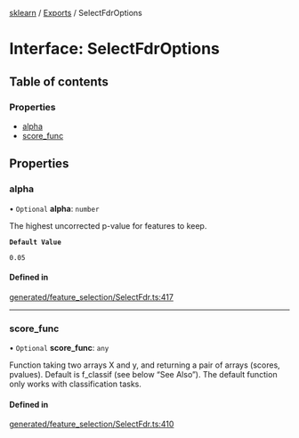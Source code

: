 [sklearn](../readme.md) / [Exports](../modules.md) / SelectFdrOptions

# Interface: SelectFdrOptions

## Table of contents

### Properties

- [alpha](SelectFdrOptions.md#alpha)
- [score\_func](SelectFdrOptions.md#score_func)

## Properties

### alpha

• `Optional` **alpha**: `number`

The highest uncorrected p-value for features to keep.

**`Default Value`**

`0.05`

#### Defined in

[generated/feature_selection/SelectFdr.ts:417](https://github.com/transitive-bullshit/scikit-learn-ts/blob/367336a/packages/sklearn/src/generated/feature_selection/SelectFdr.ts#L417)

___

### score\_func

• `Optional` **score\_func**: `any`

Function taking two arrays X and y, and returning a pair of arrays (scores, pvalues). Default is f\_classif (see below “See Also”). The default function only works with classification tasks.

#### Defined in

[generated/feature_selection/SelectFdr.ts:410](https://github.com/transitive-bullshit/scikit-learn-ts/blob/367336a/packages/sklearn/src/generated/feature_selection/SelectFdr.ts#L410)
